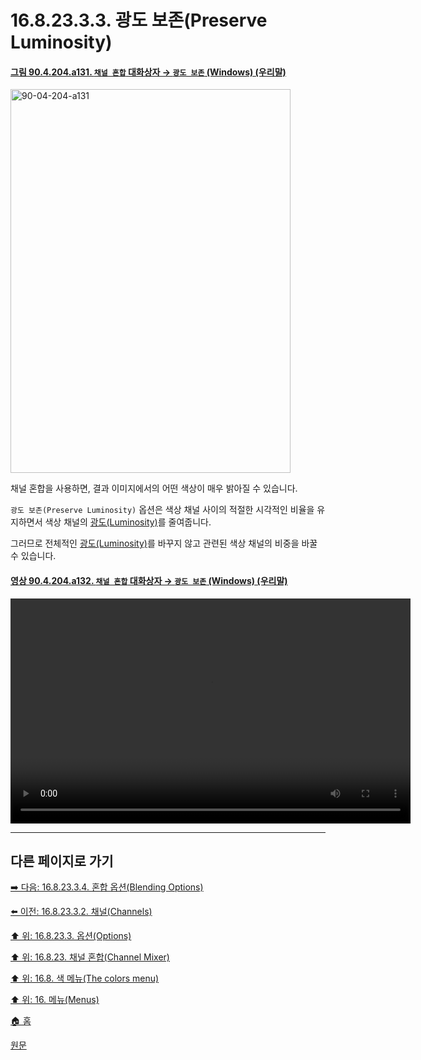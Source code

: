 # 16.8.23.3.3. 광도 보존(Preserve Luminosity)

<a id="90-04-204-a131"></a>

#### [그림 90.4.204.a131. `채널 혼합` 대화상자 → `광도 보존` (Windows) (우리말)](./90-04-0204-channel_mixer.md#90-04-204-a131)
<img width="448" height="614" alt="90-04-204-a131" src="https://github.com/user-attachments/assets/a454577e-961e-4d06-a842-5576a93b31e1" />

채널 혼합을 사용하면, 결과 이미지에서의 어떤 색상이 매우 밝아질 수 있습니다.

`광도 보존(Preserve Luminosity)` 옵션은 색상 채널 사이의 적절한 시각적인 비율을 유지하면서 색상 채널의 [광도(Luminosity)](./19-glossaryx-luminosity.md)를 줄여줍니다.

그러므로 전체적인 [광도(Luminosity)](./19-glossaryx-luminosity.md)를 바꾸지 않고 관련된 색상 채널의 비중을 바꿀 수 있습니다.

<a id="90-04-204-a132"></a>

#### [영상 90.4.204.a132. `채널 혼합` 대화상자 → `광도 보존` (Windows) (우리말)](./90-04-0204-channel_mixer.md#90-04-204-a132)
<video controls="controls" width="640" height="360" src="https://github.com/user-attachments/assets/f561a2bf-26df-4429-927f-05eaf5b32124"></video>

***

## 다른 페이지로 가기

[➡️ 다음: 16.8.23.3.4. 혼합 옵션(Blending Options)](./16-08-23-03-04-blending_options.md)

[⬅️ 이전: 16.8.23.3.2. 채널(Channels)](./16-08-23-03-02-channels.md)

[⬆️ 위: 16.8.23.3. 옵션(Options)](./16-08-23-03-00-options.md)

[⬆️ 위: 16.8.23. 채널 혼합(Channel Mixer)](./16-08-23-00-channel-mixer.md)

[⬆️ 위: 16.8. 색 메뉴(The colors menu)](./16-08-00-the-colors-menu.md)

[⬆️ 위: 16. 메뉴(Menus)](./16-00-menus.md)

[🏠 홈](./00-home.md)

[원문](https://docs.gimp.org/2.10/ko/gimp-filter-channel-mixer.html#idm32058)